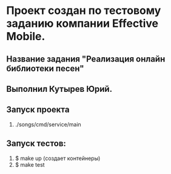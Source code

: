 # Проект создан по тестовому заданию компании Effective Mobile.
## Название задания "Реализация онлайн библиотеки песен"
## Выполнил Кутырев Юрий.

## Запуск проекта
1. ./songs/cmd/service/main

## Запуск тестов: 
1. $ make up (создает контейнеры)
2. $ make test
